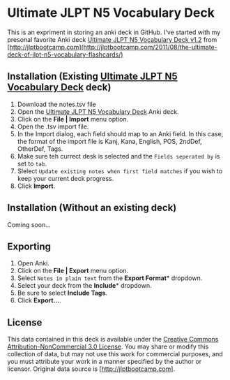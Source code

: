 Ultimate JLPT N5 Vocabulary Deck
=========

This is an expriment in storing an anki deck in GitHub.  I've started with my presonal favorite Anki deck [Ultimate JLPT N5 Vocabulary Deck v1.2](https://ankiweb.net/shared/info/523650169) from [http://jlptbootcamp.com](http://jlptbootcamp.com/2011/08/the-ultimate-deck-of-jlpt-n5-vocabulary-flashcards/)

## Installation (Existing [Ultimate JLPT N5 Vocabulary Deck](https://ankiweb.net/shared/info/523650169) deck)
1.  Download the notes.tsv file
2.  Open the [Ultimate JLPT N5 Vocabulary Deck](https://ankiweb.net/shared/info/523650169) Anki deck.
3.  Click on the **File | Import** menu option.
4.  Open the .tsv import file.
5.  In the Import dialog, each field should map to an Anki field. In this case, the format of the import file is Kanj, Kana, English, POS, 2ndDef, OtherDef, Tags.
6.  Make sure teh currect desk is selected and the `Fields seperated by` is set to `tab`.
7.  Slelect `Update existing notes when first field matches` if you wish to keep your current deck progress.
8.  Click **Import**.

## Installation (Without an existing deck)
Coming soon...

## Exporting
1.  Open Anki.
3.  Click on the **File | Export** menu option.
4.  Select `Notes in plain text` from the **Export Format*** dropdown.
5.  Select your deck from the **Include*** dropdown.
6.  Be sure to select **Include Tags**.
6.  Click **Export...**.

## License
This data contained in this deck is available under the [Creative Commons Attribution-NonCommercial 3.0 License](http://creativecommons.org/licenses/by-nc/3.0/). You may share or modify this collection of data, but may not use this work for commercial purposes, and you must attribute your work in a manner specified by the author or licensor.  Original data source is [http://jlptbootcamp.com].

